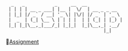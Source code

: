 ````
  _   _           _     __  __             
 | | | | __ _ ___| |__ |  \/  | __ _ _ __  
 | |_| |/ _` / __| '_ \| |\/| |/ _` | '_ \ 
 |  _  | (_| \__ \ | | | |  | | (_| | |_) |
 |_| |_|\__,_|___/_| |_|_|  |_|\__,_| .__/ 
                                    |_|    

````

🎯[Assignment](https://www.theodinproject.com/lessons/javascript-hashmap)